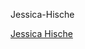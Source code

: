
Jessica-Hische

[Jessica Hische](http://mrzackrox.github.io/Jessica-Hische/jessica_hische_finial.html)
